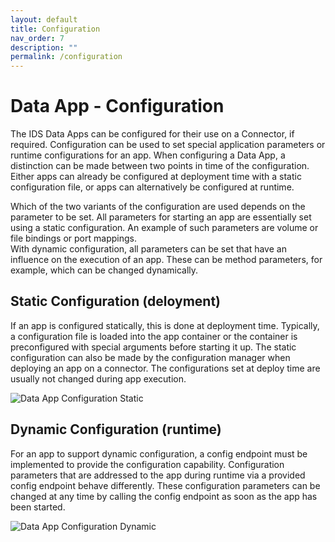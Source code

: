 ```yaml
---
layout: default
title: Configuration
nav_order: 7
description: ""
permalink: /configuration
---
```


# Data App - Configuration

The IDS Data Apps can be configured for their use on a Connector, if required. Configuration can be used to set special application parameters or runtime configurations for an app. When configuring a Data App, a distinction can be made between two points in time of the configuration. Either apps can already be configured at deployment time with a static configuration file, or apps can alternatively be configured at runtime.

Which of the two variants of the configuration are used depends on the parameter to be set. All parameters for starting an app are essentially set using a static configuration. An example of such parameters are volume or file bindings or port mappings.  
With dynamic configuration, all parameters can be set that have an influence on the execution of an app. These can be method parameters, for example, which can be changed dynamically.

## <a name="static-conf"> Static Configuration (deloyment) </a>
If an app is configured statically, this is done at deployment time. Typically, a configuration file is loaded into the app container or the container is preconfigured with special arguments before starting it up. The static configuration can also be made by the configuration manager when deploying an app on a connector. The configurations set at deploy time are usually not changed during app execution. 

![Data App Configuration Static](./assets/images/app-configuration-static.png)

## <a name="dynamic-conf"> Dynamic Configuration (runtime) </a>
For an app to support dynamic configuration, a config endpoint must be implemented to provide the configuration capability.
Configuration parameters that are addressed to the app during runtime via a provided config endpoint behave differently. These configuration parameters can be changed at any time by calling the config endpoint as soon as the app has been started. 

![Data App Configuration Dynamic](./assets/images/app-configuration-dynamic.png)